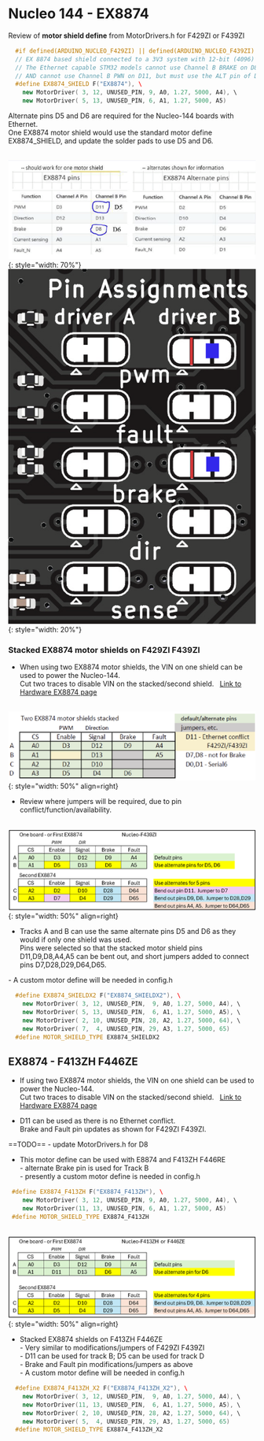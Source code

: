 # Nucleo 144 - EX8874

Review of **motor shield define** from MotorDrivers.h for F429ZI or F439ZI

```cpp
  #if defined(ARDUINO_NUCLEO_F429ZI) || defined(ARDUINO_NUCLEO_F439ZI) || defined(ARDUINO_NUCLEO_F4X9ZI)  
  // EX 8874 based shield connected to a 3V3 system with 12-bit (4096) ADC  
  // The Ethernet capable STM32 models cannot use Channel B BRAKE on D8, and must use the ALT pin of D6,  
  // AND cannot use Channel B PWN on D11, but must use the ALT pin of D5  
  #define EX8874_SHIELD F("EX8874"), \  
    new MotorDriver( 3, 12, UNUSED_PIN, 9, A0, 1.27, 5000, A4), \  
    new MotorDriver( 5, 13, UNUSED_PIN, 6, A1, 1.27, 5000, A5)  
```

Alternate pins D5 and D6 are required for the Nucleo-144 boards with Ethernet.  
One EX8874 motor shield would use the standard motor define EX8874_SHIELD, and update the solder pads to use D5 and D6.  

 &nbsp; &nbsp; &nbsp; &nbsp; ![EX8874 Nucleo-144 pins](/_static/images/nucleo/ex8874-nucleo-144.png){: style="width: 70%"} &nbsp; &nbsp; &nbsp; &nbsp; ![EX8874 Nucleo-144 track B](/_static/images/nucleo/ex8874-nucleo144-pins-track-b.png){: style="width: 20%"}

### Stacked EX8874 motor shields on F429ZI F439ZI

- When using two EX8874 motor shields, the VIN on one shield can be used to power the Nucleo-144.  
  Cut two traces to disable VIN on the stacked/second shield. &nbsp; [Link to Hardware EX8874 page](../hardware/motorboards/ex-8874.md/#steps-to-stack)

 &nbsp; &nbsp; &nbsp; &nbsp; ![Stacked EX8874 Nucleo-144](/_static/images/nucleo/ex8874x2-nucleo-144.png){: style="width: 50%" align=right}

- Review where jumpers will be required, due to pin conflict/function/availability.

&nbsp; &nbsp; &nbsp; &nbsp; ![Stacked EX8874 Nucleo-144](/_static/images/nucleo/ex8874-f439zi-stacked-pins.png){: style="width: 50%" align=right}

- Tracks A and B can use the same alternate pins D5 and D6 as they would if only one shield was used.  
  Pins were selected so that the stacked motor shield pins D11,D9,D8,A4,A5 can be bent out, and short jumpers added to connect pins D7,D28,D29,D64,D65.

 <div style="clear: both;"></div>
- A custom motor define will be needed in config.h

```cpp
  #define EX8874_SHIELDX2 F("EX8874_SHIELDX2"), \  
    new MotorDriver( 3, 12, UNUSED_PIN,  9, A0, 1.27, 5000, A4), \  
    new MotorDriver( 5, 13, UNUSED_PIN,  6, A1, 1.27, 5000, A5), \  
    new MotorDriver( 2, 10, UNUSED_PIN, 28, A2, 1.27, 5000, 64), \  
    new MotorDriver( 7,  4, UNUSED_PIN, 29, A3, 1.27, 5000, 65)  
  #define MOTOR_SHIELD_TYPE EX8874_SHIELDX2
```

## EX8874 - F413ZH F446ZE

- If using two EX8874 motor shields, the VIN on one shield can be used to power the Nucleo-144.  
  Cut two traces to disable VIN on the stacked/second shield. &nbsp; [Link to Hardware EX8874 page](../hardware/motorboards/ex-8874.md/#steps-to-stack)

- D11 can be used as there is no Ethernet conflict.  
Brake and Fault pin updates as shown for F429ZI F439ZI.

==TODO== - update MotorDrivers.h for D8

- This motor define can be used with E8874 and F413ZH F446RE  
  \- alternate Brake pin is used for Track B  
  \- presently a custom motor define is needed in config.h

```cpp
 #define EX8874_F413ZH F("EX8874_F413ZH"), \  
    new MotorDriver( 3, 12, UNUSED_PIN, 9, A0, 1.27, 5000, A4), \  
    new MotorDriver(11, 13, UNUSED_PIN, 6, A1, 1.27, 5000, A5)  
 #define MOTOR_SHIELD_TYPE EX8874_F413ZH
```

&nbsp; &nbsp; &nbsp; &nbsp; ![Stacked EX8874 Nucleo-144](/_static/images/nucleo/ex8874-f446ze-stacked-pins.png){: style="width: 50%" align=right}

- Stacked EX8874 shields on F413ZH F446ZE  
  \- Very similar to modifications/jumpers of F429ZI F439ZI  
  \- D11 can be used for track B; D5 can be used for track D  
  \- Brake and Fault pin modifications/jumpers as above  
  \- A custom motor define will be needed in config.h

```cpp
  #define EX8874_F413ZH_X2 F("EX8874_F413ZH_X2"), \  
    new MotorDriver( 3, 12, UNUSED_PIN,  9, A0, 1.27, 5000, A4), \  
    new MotorDriver(11, 13, UNUSED_PIN,  6, A1, 1.27, 5000, A5), \  
    new MotorDriver( 2, 10, UNUSED_PIN, 28, A2, 1.27, 5000, 64), \  
    new MotorDriver( 5,  4, UNUSED_PIN, 29, A3, 1.27, 5000, 65)  
  #define MOTOR_SHIELD_TYPE EX8874_F413ZH_X2
```
